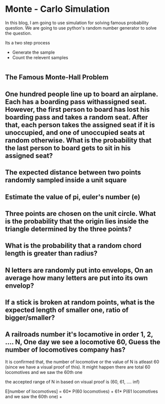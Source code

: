 # Monte - Carlo Simulation

In this blog, I am going to use simulation for solving famous probability question.
We are going to use python's random number generator to solve the question.

Its a two step process

* Generate the sample 
* Count the relevent samples 

```
```

## The Famous Monte-Hall Problem

## One hundred people line up to board an airplane. Each has a boarding pass withassigned seat. However, the first person to board has lost his boarding pass and takes a random seat. After that, each person takes the assigned seat if it is unoccupied, and one of unoccupied seats at random otherwise. What is the probability that the last person to board gets to sit in his assigned seat?

## The expected distance between two points randomly sampled inside a unit square

## Estimate the value of pi, euler's number (e)

## Three points are chosen on the unit circle. What is the probability that the origin lies inside the triangle determined by the three points?

## What is the probability that a random chord length is greater than radius?

## N letters are randomly put into envelops, On an average how many letters are put into its own envelop?

## If a stick is broken at random points, what is the expected length of smaller one, ratio of bigger/smaller?

## A railroads number it's locamotive in order 1, 2, .... N, One day we see a locomotive 60, Guess the number of locomotives company has?

It is confirmed that, the number of locomotive or the value of N is atleast 60 (since we have a visual proof of this). It might happen there are 
total 60 locomotives and we saw the 60th one

the accepted range of N in based on visual proof is (60, 61, .... inf)

E[number of locomotives] = 60* P(60 locomotives) + 61* P(61 locomotives and we saw the 60th one) + 




